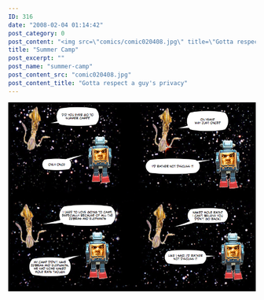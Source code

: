 ```yaml
---
ID: 316
date: "2008-02-04 01:14:42"
post_category: 0
post_content: "<img src=\"comics/comic020408.jpg\" title=\"Gotta respect a guy's privacy\" />"
title: "Summer Camp"
post_excerpt: ""
post_name: "summer-camp"
post_content_src: "comic020408.jpg"
post_content_title: "Gotta respect a guy's privacy"
---
```



[![Gotta respect a guy's privacy](/comics-hi-res/comic020408.jpg)](/comics-hi-res/comic020408.jpg)
